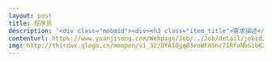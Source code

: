 ```yaml
---                
layout: post       
title: 程序员           
description: '<div class="mobmid"><div><h3 class="item_title">需求描述</h3><p>1、需求制作出能够刷网站浏览的软件<br/>2、懂网站建设原理的、懂软件制作编程的<br/>3、公司在南京鼓楼，其他可以面谈</p></div><!--info end--></div>'     
contenturl: https://www.yuanjisong.com/Webpage/Job/../Job/detail/jobid/101477      
img: http://thirdwx.qlogo.cn/mmopen/vi_32/DYAIOgq83eoWFmSnc71RfaNbGibK2RWhyBf17o3RtTmbSltZ6GZosL0eZq8LfksVK1Bgn2zWUUm43G1UxrVmh9g/132             
---                 
```

